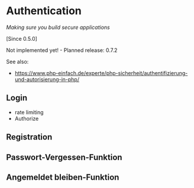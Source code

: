 # Authentication

_Making sure you build secure applications_

[Since 0.5.0]

<i class="fa fa-wrench fa-2x" aria-hidden="true"></i> Not implemented yet! - Planned release: 0.7.2

See also:
- <https://www.php-einfach.de/experte/php-sicherheit/authentifizierung-und-autorisierung-in-php/>

## Login

- rate limiting
- Authorize

## Registration

## Passwort-Vergessen-Funktion

## Angemeldet bleiben-Funktion